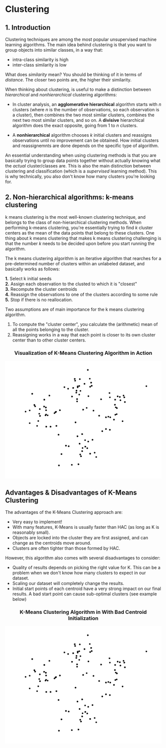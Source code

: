 
# Clustering

## 1. Introduction

Clustering techniques are among the most popular unsupervised machine learning algorithms. The main idea behind clustering is that you want to group objects into similar classes, in a way that:

- intra-class similarity is high
- inter-class similarity is low

What does *similarity* mean? You should be thinking of it in terms of *distance*. The closer two points are, the higher their similarity.  

When thinking about clustering, is useful to make a distinction between *hierarchical* and *nonhierarchical* clustering algorithms:

- In cluster analysis, an **agglomerative hierarchical** algorithm starts with *n* clusters (where *n* is the number of observations, so each observation is a cluster), then combines the two most similar clusters, combines the next two most similar clusters, and so on. A **divisive** hierarchical algorithm does the exact opposite, going from 1 to *n* clusters.

- A **nonhierarchical** algorithm chooses *k* initial clusters and reassigns observations until no improvement can be obtained. How initial clusters and reassignemnts are done depends on the specific type of algorithm.

An essential understanding when using clustering methods is that you are basically trying to group data points together without actually knowing what the _actual_ cluster/classes are. This is also the main distinction between clustering and classification (which is a *supervised* learning method). This is why technically, you also don't know how many clusters you're looking for.

## 2. Non-hierarchical algorithms: k-means clustering

k means clustering is the most well-known clustering technique, and belongs to the class of non-hierarchical clustering methods. When performing k-means clustering, you're essentially trying to find $k$ cluster centers as the mean of the data points that belong to these clusters.
One thing about k means clustering that makes k means clustering challenging is that the number *k* needs to be decided upon before you start running the algorithm.

The k means clustering algorithm is an iterative algorithm that rearches for a pre-determined number of clusters within an unlabeled dataset, and basically works as follows:

**1.** Select k initial seeds  
**2.** Assign each observation to the clusted to which it is "closest"   
**3.** Recompute the cluster centroids  
**4.** Reassign the observations to one of the clusters according to some rule  
**5.** Stop if there is no reallocation.  

Two assumptions are of main importance for the k means clustering algorithm.

1. To compute the "cluster center", you calculate the (arithmetic) mean of all the points belonging to the cluster.
2. Reassigning works in a way that each point is closer to its own cluster center than to other cluster centers.

<center><h3>Visualization of K-Means Clustering Algorithm in Action</h3>
<img src='images/good-centroid-start.gif'></center>

## Advantages & Disadvantages of K-Means Clustering

The advantages of the K-Means Clustering approach are:

* Very easy to implement!
* With many features, K-Means is usually faster than HAC (as long as K is reasonably small).
* Objects are locked into the cluster they are first assigned, and can change as the centroids move around.  
* Clusters are often tighter than those formed by HAC. 

However, this algorithm also comes with several disadvantages to consider:

* Quality of results depends on picking the right value for K.  This can be a problem when we don't know how many clusters to expect in our dataset. 
* Scaling our dataset will completely change the results.  
* Initial start points of each centroid have a very strong impact on our final results. A bad start point can cause sub-optimal clusters (see example below)

<center><h3>K-Means Clustering Algorithm in With Bad Centroid Initialization</h3>
<img src='images/bad-centroid-start.gif'></center>